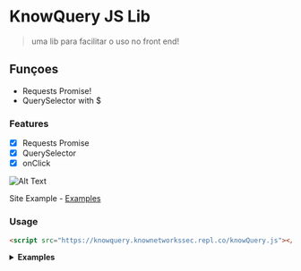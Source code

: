 # KnowQuery JS Lib 

> uma lib para facilitar o uso no front end!

## **Funçoes**
* Requests Promise!
* QuerySelector with $

### Features

- [x] Requests Promise
- [x] QuerySelector
- [x] onClick

![Alt Text](https://i.imgur.com/OG7q05G.gif)

Site Example - [Examples](https://knowquery.knownetworkssec.repl.co/examples)

### Usage

```html
<script src="https://knowquery.knownetworkssec.repl.co/knowQuery.js"></script>
```

<details><summary><b>Examples</b></summary>

```js
(async() => {
	const response = await $.get({
		url: 'https://www.proxyscan.io/api/proxy?port=80&level=elite',
		method: "GET",
		headers: {
			'Content-Type': 'application/json'
		}
	});
	$('body').innerHTML = `<p>${response[0].Ip}:${response[0].Port}</p>`;
	$('p').on('click', () => {
		alert('knowQuery');
	});
})();
```
  
</details>
